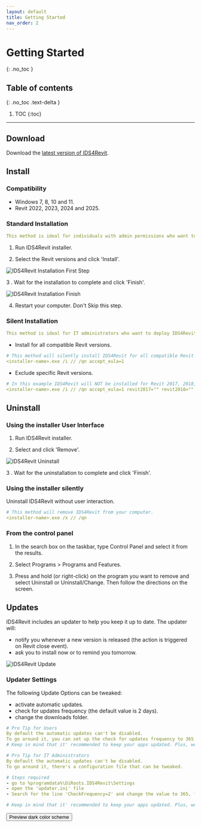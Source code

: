```yaml
---
layout: default
title: Getting Started
nav_order: 2
---
```


# Getting Started
{: .no_toc }

## Table of contents
{: .no_toc .text-delta }

1. TOC
{:toc}

---

## Download

Download the [latest version of IDS4Revit](https://diroots.com/revit-plugins/ids-for-revit/).


## Install

### Compatibility
- Windows 7, 8, 10 and 11.
- Revit 2022, 2023, 2024 and 2025.

### Standard Installation

```yaml
This method is ideal for individuals with admin permissions who want to install IDS4Revit in one computer.
```

1. Run IDS4Revit installer.

2. Select the Revit versions and click 'Install'.

![IDS4Revit Installation First Step](../assets\images\GIFs\IDS-Install.gif)

3 . Wait for the installation to complete and click 'Finish'.

![IDS4Revit Installation Finish](../assets\images\GIFs\IDS-InstallationComplete.png)

4. Restart your computer. Don't Skip this step.

### Silent Installation

```yaml
This method is ideal for IT administrators who want to deploy IDS4Revit to multiple computers.
```

- Install for all compatible Revit versions.

```yaml
# This method will silently install IDS4Revit for all compatible Revit versions.
<installer-name>.exe /i // /qn accept_eula=1
```

- Exclude specific Revit versions.

```yaml
# In this example IDS4Revit will NOT be installed for Revit 2017, 2018, and 2019.
<installer-name>.exe /i // /qn accept_eula=1 revit2017="" revit2018="" revit2019=""
```

## Uninstall

### Using the installer User Interface

1. Run IDS4Revit installer.

2. Select and click 'Remove'.

![IDS4Revit Uninstall](../assets\images\GIFs\IDS-RemoveInstall.png)

3 . Wait for the uninstallation to complete and click 'Finish'.

### Using the installer silently

Uninstall IDS4Revit without user interaction.

```yaml
# This method will remove IDS4Revit from your computer.
<installer-name>.exe /x // /qn
```

### From the control panel

1. In the search box on the taskbar, type Control Panel and select it from the results.

2. Select Programs > Programs and Features.

3. Press and hold (or right-click) on the program you want to remove and select Uninstall or Uninstall/Change. Then follow the directions on the screen.

## Updates

IDS4Revit includes an updater to help you keep it up to date. 
The updater will:
- notify you whenever a new version is released (the action is triggered on Revit close event).
- ask you to install now or to remind you tomorrow.

![IDS4Revit Update](../assets\images\GIFs\IDS-Update.png)

### Updater Settings

The following Update Options can be tweaked:
- activate automatic updates.
- check for updates frequency (the default value is 2 days). 
- change the downloads folder.

```yaml
# Pro Tip for Users
By default the automatic updates can't be disabled.
To go around it, you can set up the check for updates frequency to 365 days, for example.
# Keep in mind that it' recommended to keep your apps updated. Plus, we do not provide support for outdated applications.
```

```yaml
# Pro Tip for IT Administrators
By default the automatic updates can't be disabled.
To go around it, there's a configuration file that can be tweaked.

# Steps required
- go to %programdata%\DiRoots.IDS4Revit\Settings
- open the 'updater.ini' file
- Search for the line 'CheckFrequency=2' and change the value to 365, for example.

# Keep in mind that it' recommended to keep your apps updated. Plus, we do not provide support for outdated applications.
```

<button class="btn js-toggle-dark-mode">Preview dark color scheme</button>